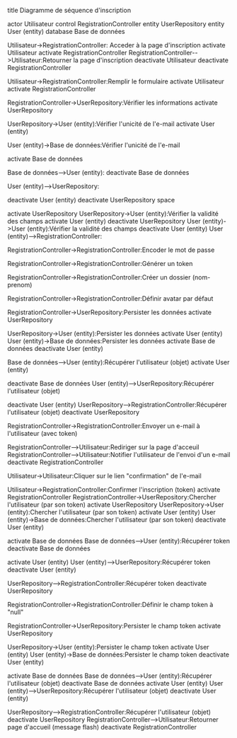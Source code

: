 title Diagramme de séquence d'inscription

actor Utilisateur
control RegistrationController
entity UserRepository
entity User (entity)
database Base de données

Utilisateur->RegistrationController: Acceder à la page d'inscription
activate Utilisateur
activate RegistrationController
RegistrationController-->Utilisateur:Retourner la page d'inscription
deactivate Utilisateur
deactivate RegistrationController

Utilisateur->RegistrationController:Remplir le formulaire
activate Utilisateur
activate RegistrationController

RegistrationController->UserRepository:Vérifier les informations
activate UserRepository

UserRepository->User (entity):Vérifier l'unicité de l'e-mail
activate User (entity)

User (entity)->Base de données:Vérifier l'unicité de l'e-mail

activate Base de données

Base de données-->User (entity):
deactivate Base de données

User (entity)-->UserRepository:

deactivate User (entity)
deactivate UserRepository
space 

activate UserRepository
UserRepository->User (entity):Vérifier la validité des champs
activate User (entity)
deactivate UserRepository
User (entity)->User (entity):Vérifier la validité des champs
deactivate User (entity)
User (entity)-->RegistrationController:

RegistrationController->RegistrationController:Encoder le mot de passe

RegistrationController->RegistrationController:Générer un token

RegistrationController->RegistrationController:Créer un dossier (nom-prenom) 

RegistrationController->RegistrationController:Définir avatar par défaut

RegistrationController->UserRepository:Persister les données 
activate UserRepository

UserRepository->User (entity):Persister les données
activate User (entity)
User (entity)->Base de données:Persister les données
activate Base de données
deactivate User (entity)

Base de données-->User (entity):Récupérer l'utilisateur (objet)
activate User (entity)

deactivate Base de données
User (entity)-->UserRepository:Récupérer l'utilisateur (objet)

deactivate User (entity)
UserRepository-->RegistrationController:Récupérer l'utilisateur (objet)
deactivate UserRepository

RegistrationController->RegistrationController:Envoyer un e-mail à l'utilisateur (avec token)

RegistrationController-->Utilisateur:Rediriger sur la page d'acceuil
RegistrationController-->Utilisateur:Notifier l'utilisateur de l'envoi d'un e-mail
deactivate RegistrationController

Utilisateur->Utilisateur:Cliquer sur le lien "confirmation" de l'e-mail

Utilisateur->RegistrationController:Confirmer l'inscription (token)
activate RegistrationController
RegistrationController->UserRepository:Chercher l'utilisateur (par son token)
activate UserRepository
UserRepository->User (entity):Chercher l'utilisateur (par son token)
activate User (entity)
User (entity)->Base de données:Chercher l'utilisateur (par son token)
deactivate User (entity)

activate Base de données
Base de données-->User (entity):Récupérer token
deactivate Base de données

activate User (entity)
User (entity)-->UserRepository:Récupérer token
deactivate User (entity)

UserRepository-->RegistrationController:Récupérer token
deactivate UserRepository

RegistrationController->RegistrationController:Définir le champ token à "null"

RegistrationController->UserRepository:Persister le champ token
activate UserRepository

UserRepository->User (entity):Persister le champ token
activate User (entity)
User (entity)->Base de données:Persister le champ token
deactivate User (entity)

activate Base de données
Base de données-->User (entity):Récupérer l'utilisateur (objet)
deactivate Base de données
activate User (entity)
User (entity)-->UserRepository:Récupérer l'utilisateur (objet)
deactivate User (entity)

UserRepository-->RegistrationController:Récupérer l'utilisateur (objet)
deactivate UserRepository
RegistrationController-->Utilisateur:Retourner page d'accueil (message flash)
deactivate RegistrationController